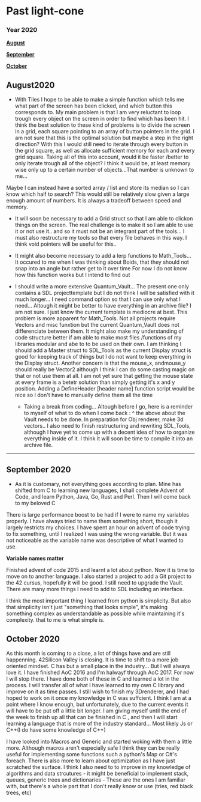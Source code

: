 # Past light-cone

### Year 2020

**[August](#august-2020)**

**[September](#september-2020)**

**[October](#october-2020)**

## August2020
- With Tiles I hope to be able to make a simple function which tells me what part of the screen has been clicked, and which button this corresponds to.
My main problem is that I am very reluctant to loop trough every object on the screen in order to find which has been hit.
I think the best solution to these kind of problems is to divide the screen in a grid, each square pointing to an array of button pointers in the grid.
I am not sure that this is the optimal solution but maybe a step in the right direction? With this I would still need to iterate through every
button in the grid square, as well as allocate sufficient memory for each and every grid square. Taking all of this into account, would it be
faster /better to only iterate trough all of the object? I think it would be, at least memory wise only up to a certain number of objects...That number is unknown to me...

Maybe I can instead have a sorted array / list and store its median so I can know which half to search? This would still be relatively slow given a large enough amount of numbers.
It is always a tradeoff between speed and memory.

- It will soon be necessary to add a Grid struct so that I am able to clickon things on the screen. The real challenge is to make it so I am able to use it or not use it.. and so it
must not be an integrant part of the tools... I must also restructure my tools so that every file behaves in this way. I think void pointers will be useful for this..
- It might also become necessary to add a lerp functions to Math_Tools... It occured to me when I was thinking about Boids, that they should not snap into an angle but rather get to it over time
For now I do not know how this function works but I intend to find out

- I should write a more extensive Quantum_Vault... The present one only contains a SDL projecttemplate but I do not think I will be satisfied with it much longer... I need command
option so that I can use only what I need... Altough it might be better to have everything in an archive file? I am not sure. I just know the current template is mediocre at best.
This problem is more apparent for Math_Tools. Not all projects require Vectors and misc funxtion but the current Quantum_Vault does not differenciate between them. It might also make
my understanding of code structure better if am able to make most files /functions of my libraries modular and abe to to be used on their own. I am thinking I should add a Master struct to SDL_Tools
as the current Display struct is good for keeping track of things but I do not want to keep everything in the Display struct. Another concern is that the mouse_x, andmouse_y should really be Vector2
although I think I can do some casting magic on that or not use them at all. I am not yet sure that getting the mouse state at every frame is a betetr solution than simply getting it's x and y position.
	Adding a DefineHeader [header name] function script would be nice so I don't have to manually define them all the time

	- Taking a break from coding... Altough before I go, here is a reminder to myself of what to do when I come back : ^ the above about the Vault needs to be done.
In preparation for Obj renderer, make 3d vectors.. I also need to finish restructuring and rewriting SDL_Tools, although I have yet to come up with a decent idea of how to organize everything inside of it.
I think it will soon be time to compile it into an archive file.

---
## September 2020
- As it is customary, not everything goes according to plan. Mine has shifted from C to learning new languages, I shall complete Advent of Code, and learn Python, Java, Go, Rust and Perl.
Then I will come back to my beloved C

There is large performance boost to be had if I were to name my variables properly. I have always tried to name them something short, though it largely restricts my choices. I have spent an hour on advent of code trying to fix something, until I realized I was using the wrong variable. But it was not noticeable as the variable name was descriptive of what I wanted to use.

**Variable names matter**

Finished advent of code 2015 and learnt a lot about python. Now it is time to move on to another language.
I also started a project to add a Git project to the 42 cursus, hopefully it will be good.
I still need to upgrade the Vault. There are many more things I need to add to SDL including an interface.

I think the most important thing I learned from python is simplicity. But also that simplicity isn't just "something that looks simple", it's making something complex as understandable as possible while maintaining it's complexity. that to me is what simple is.

## October 2020

As this month is coming to a close, a lot of things have and are still happenning. 42Silicon Valley is closing. It is time to shift to a more job oriented mindset. C has but a small place in the industry... But I will always love it.
I have finished AoC 2016 and I'm halwayf through AoC 2017. For now I will stop there. I have done both of these in C and learned a lot in the process. I will transfer all of what I have learned to my own C library and improve on it as time passes. I still wish to finish my 3Drenderer, and I had hoped to work on it once my knowledge in C was suffcient. I think I am at a point where I know enough, but unfortunately, due to the current events it will have to be put off a little bit longer. 
I am giving myself until the end of the week to finish up all that can be finished in C , and then I will start learning a language that is more of the industry standard... Most likely Js or C++(I do have some knowledge of C++)

I have looked into Macros and Generic and started woking with them a little more. Although macros aren't especially safe I think they can be really useful for implementing some functions such a python's Map or C#'s foreach. There is also more to learn about optimization as I have just scratched the surface.
I think I also need to to improve in my knowledge of algorithms and data strcutures - it might be beneficial to implement stack, queues, generic trees and dictionaries - These are the ones I am familiar with, but there's a whole part that I don't really know or use (tries, red black trees, etc)  
